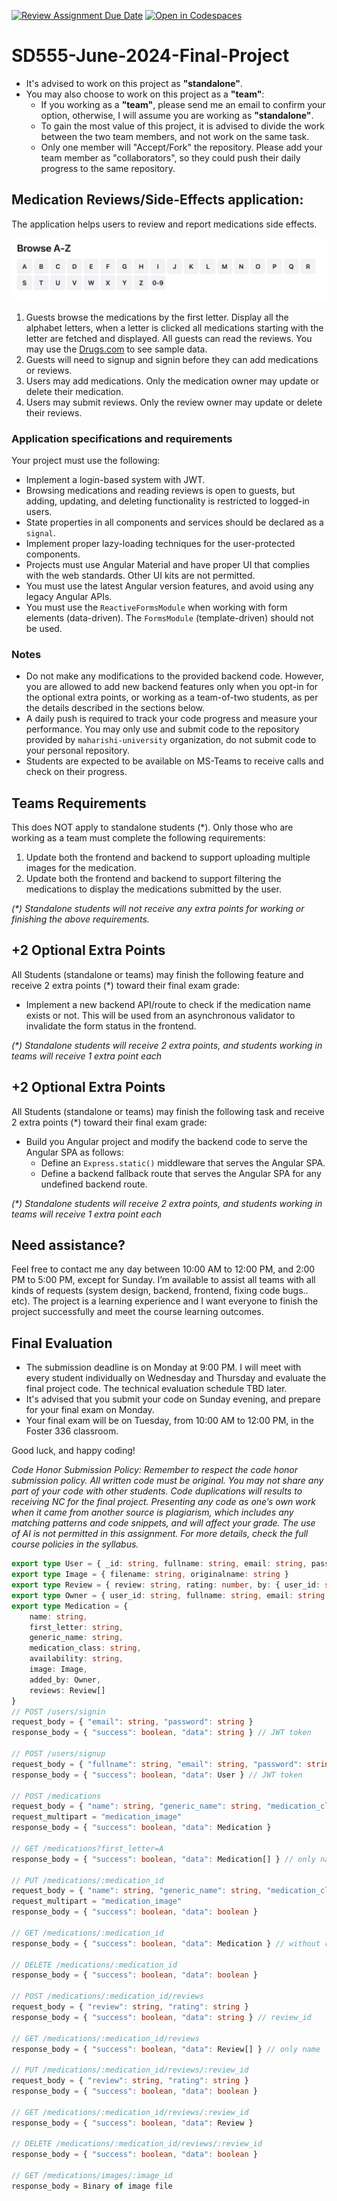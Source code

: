 [![Review Assignment Due Date](https://classroom.github.com/assets/deadline-readme-button-24ddc0f5d75046c5622901739e7c5dd533143b0c8e959d652212380cedb1ea36.svg)](https://classroom.github.com/a/11ff_jtf)
[![Open in Codespaces](https://classroom.github.com/assets/launch-codespace-7f7980b617ed060a017424585567c406b6ee15c891e84e1186181d67ecf80aa0.svg)](https://classroom.github.com/open-in-codespaces?assignment_repo_id=15265712)
# SD555-June-2024-Final-Project
* It's advised to work on this project as **"standalone"**.
* You may also choose to work on this project as a **"team"**:
   * If you working as a **"team"**, please send me an email to confirm your option, otherwise, I will assume you are working as **"standalone"**. 
   * To gain the most value of this project, it is advised to divide the work between the two team members, and not work on the same task.
   * Only one member will "Accept/Fork" the repository. Please add your team member as "collaborators", so they could push their daily progress to the same repository. 

## Medication Reviews/Side-Effects application:
The application helps users to review and report medications side effects.

<p align="center">
  <img src="./alphabets.png" />
</p>

1. Guests browse the medications by the first letter. Display all the alphabet letters, when a letter is clicked all medications starting with the letter are fetched and displayed. All guests can read the reviews. You may use the [Drugs.com](https://www.drugs.com/drug_information.html) to see sample data.
2. Guests will need to signup and signin before they can add medications or reviews.
3. Users may add medications. Only the medication owner may update or delete their medication.
4. Users may submit reviews. Only the review owner may update or delete their reviews.
  
### Application specifications and requirements
Your project must use the following:  
* Implement a login-based system with JWT.  
* Browsing medications and reading reviews is open to guests, but adding, updating, and deleting functionality is restricted to logged-in users.
* State properties in all components and services should be declared as a `signal`.
* Implement proper lazy-loading techniques for the user-protected components.
* Projects must use Angular Material and have proper UI that complies with the web standards. Other UI kits are not permitted.
* You must use the latest Angular version features, and avoid using any legacy Angular APIs. 
* You must use the `ReactiveFormsModule` when working with form elements (data-driven). The `FormsModule` (template-driven) should not be used.
   
### Notes
* Do not make any modifications to the provided backend code. However, you are allowed to add new backend features only when you opt-in for the optional extra points, or working as a team-of-two students, as per the details described in the sections below. 
* A daily push is required to track your code progress and measure your performance. You may only use and submit code to the repository provided by `maharishi-university` organization, do not submit code to your personal repository.
* Students are expected to be available on MS-Teams to receive calls and check on their progress.

## Teams Requirements 
This does NOT apply to standalone students (*). Only those who are working as a team must complete the following requirements:
1. Update both the frontend and backend to support uploading multiple images for the medication.
2. Update both the frontend and backend to support filtering the medications to display the medications submitted by the user.

_(*) Standalone students will not receive any extra points for working or finishing the above requirements._

## +2 Optional Extra Points
All Students (standalone or teams) may finish the following feature and receive 2 extra points (*) toward their final exam grade:
* Implement a new backend API/route to check if the medication name exists or not. This will be used from an asynchronous validator to invalidate the form status in the frontend.
  
_(*) Standalone students will receive 2 extra points, and students working in teams will receive 1 extra point each_

## +2 Optional Extra Points
All Students (standalone or teams) may finish the following task and receive 2 extra points (*) toward their final exam grade:
* Build you Angular project and modify the backend code to serve the Angular SPA as follows:
   * Define an `Express.static()` middleware that serves the Angular SPA.
   * Define a backend fallback route that serves the Angular SPA for any undefined backend route.
  
_(*) Standalone students will receive 2 extra points, and students working in teams will receive 1 extra point each_

## Need assistance?

Feel free to contact me any day between 10:00 AM to 12:00 PM, and 2:00 PM to 5:00 PM, except for Sunday. I’m available to assist all teams with all kinds of requests (system design, backend, frontend, fixing code bugs.. etc). The project is a learning experience and I want everyone to finish the project successfully and meet the course learning outcomes.

## Final Evaluation 

* The submission deadline is on Monday at 9:00 PM. I will meet with every student individually on Wednesday and Thursday and evaluate the final project code. The technical evaluation schedule TBD later.
* It's advised that you submit your code on Sunday evening, and prepare for your final exam on Monday.
* Your final exam will be on Tuesday, from 10:00 AM to 12:00 PM, in the Foster 336 classroom.

Good luck, and happy coding!

_Code Honor Submission Policy: Remember to respect the code honor submission policy. All written code must be original. You may not share any part of your code with other students. Code duplications will results to receiving NC for the final project. Presenting any code as one’s own work when it came from another source is plagiarism, which includes any matching patterns and code snippets, and will affect your grade. The use of AI is not permitted in this assignment. For more details, check the full course policies in the syllabus._

```typescript
export type User = { _id: string, fullname: string, email: string, password: string }
export type Image = { filename: string, originalname: string }
export type Review = { review: string, rating: number, by: { user_id: string, fullname: string }, date: number }
export type Owner = { user_id: string, fullname: string, email: string }
export type Medication = {
    name: string,
    first_letter: string,
    generic_name: string,
    medication_class: string,
    availability: string,
    image: Image,
    added_by: Owner,
    reviews: Review[]
}
// POST /users/signin
request_body = { "email": string, "password": string }
response_body = { "success": boolean, "data": string } // JWT token
  
// POST /users/signup
request_body = { "fullname": string, "email": string, "password": string }
response_body = { "success": boolean, "data": User } // JWT token

// POST /medications
request_body = { "name": string, "generic_name": string, "medication_class": string, "availability": string }
request_multipart = "medication_image"
response_body = { "success": boolean, "data": Medication }

// GET /medications?first_letter=A
response_body = { "success": boolean, "data": Medication[] } // only name

// PUT /medications/:medication_id
request_body = { "name": string, "generic_name": string, "medication_class": string, "availability": string }
request_multipart = "medication_image"
response_body = { "success": boolean, "data": boolean }

// GET /medications/:medication_id
response_body = { "success": boolean, "data": Medication } // without reviews

// DELETE /medications/:medication_id
response_body = { "success": boolean, "data": boolean }

// POST /medications/:medication_id/reviews
request_body = { "review": string, "rating": string }
response_body = { "success": boolean, "data": string } // review_id

// GET /medications/:medication_id/reviews
response_body = { "success": boolean, "data": Review[] } // only name

// PUT /medications/:medication_id/reviews/:review_id
request_body = { "review": string, "rating": string }
response_body = { "success": boolean, "data": boolean }

// GET /medications/:medication_id/reviews/:review_id
response_body = { "success": boolean, "data": Review }

// DELETE /medications/:medication_id/reviews/:review_id
response_body = { "success": boolean, "data": boolean }

// GET /medications/images/:image_id
response_body = Binary of image file
```
